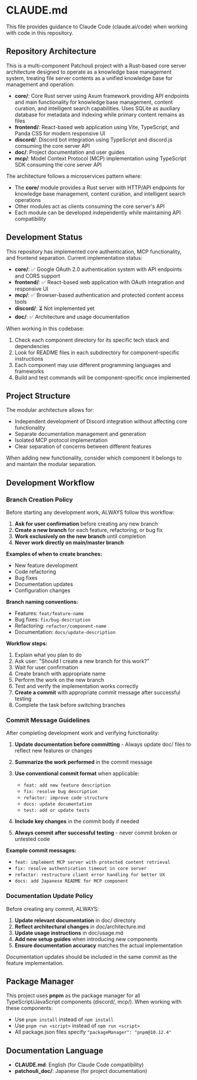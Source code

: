 # CLAUDE.md

This file provides guidance to Claude Code (claude.ai/code) when working with code in this repository.

## Repository Architecture

This is a multi-component Patchouli project with a Rust-based core server architecture designed to operate as a knowledge base management system, treating file server contents as a unified knowledge base for management and operation:

- **core/**: Core Rust server using Axum framework providing API endpoints and main functionality for knowledge base management, content curation, and intelligent search capabilities. Uses SQLite as auxiliary database for metadata and indexing while primary content remains as files
- **frontend/**: React-based web application using Vite, TypeScript, and Panda CSS for modern responsive UI
- **discord/**: Discord bot integration using TypeScript and discord.js consuming the core server API
- **doc/**: Project documentation and user guides
- **mcp/**: Model Context Protocol (MCP) implementation using TypeScript SDK consuming the core server API

The architecture follows a microservices pattern where:
- The **core/** module provides a Rust server with HTTP/API endpoints for knowledge base management, content curation, and intelligent search operations
- Other modules act as clients consuming the core server's API
- Each module can be developed independently while maintaining API compatibility

## Development Status

This repository has implemented core authentication, MCP functionality, and frontend separation. Current implementation status:

- **core/**: ✅ Google OAuth 2.0 authentication system with API endpoints and CORS support
- **frontend/**: ✅ React-based web application with OAuth integration and responsive UI
- **mcp/**: ✅ Browser-based authentication and protected content access tools
- **discord/**: ⏳ Not implemented yet
- **doc/**: ✅ Architecture and usage documentation

When working in this codebase:

1. Check each component directory for its specific tech stack and dependencies
2. Look for README files in each subdirectory for component-specific instructions
3. Each component may use different programming languages and frameworks
4. Build and test commands will be component-specific once implemented

## Project Structure

The modular architecture allows for:
- Independent development of Discord integration without affecting core functionality
- Separate documentation management and generation
- Isolated MCP protocol implementation
- Clear separation of concerns between different features

When adding new functionality, consider which component it belongs to and maintain the modular separation.

## Development Workflow

### Branch Creation Policy

Before starting any development work, ALWAYS follow this workflow:

1. **Ask for user confirmation** before creating any new branch
2. **Create a new branch** for each feature, refactoring, or bug fix
3. **Work exclusively on the new branch** until completion
4. **Never work directly on main/master branch**

**Examples of when to create branches:**
- New feature development
- Code refactoring
- Bug fixes
- Documentation updates
- Configuration changes

**Branch naming conventions:**
- Features: `feat/feature-name`
- Bug fixes: `fix/bug-description`
- Refactoring: `refactor/component-name`
- Documentation: `docs/update-description`

**Workflow steps:**
1. Explain what you plan to do
2. Ask user: "Should I create a new branch for this work?"
3. Wait for user confirmation
4. Create branch with appropriate name
5. Perform the work on the new branch
6. Test and verify the implementation works correctly
7. **Create a commit** with appropriate commit message after successful testing
8. Complete the task before switching branches

### Commit Message Guidelines

After completing development work and verifying functionality:

1. **Update documentation before committing** - Always update doc/ files to reflect new features or changes
2. **Summarize the work performed** in the commit message
3. **Use conventional commit format** when applicable:
   - `feat: add new feature description`
   - `fix: resolve bug description`
   - `refactor: improve code structure`
   - `docs: update documentation`
   - `test: add or update tests`

4. **Include key changes** in the commit body if needed
5. **Always commit after successful testing** - never commit broken or untested code

**Example commit messages:**
- `feat: implement MCP server with protected content retrieval`
- `fix: resolve authentication timeout in core server`
- `refactor: restructure client error handling for better UX`
- `docs: add Japanese README for MCP component`

### Documentation Update Policy

Before creating any commit, ALWAYS:

1. **Update relevant documentation** in doc/ directory
2. **Reflect architectural changes** in doc/architecture.md
3. **Update usage instructions** in doc/usage.md  
4. **Add new setup guides** when introducing new components
5. **Ensure documentation accuracy** matches the actual implementation

Documentation updates should be included in the same commit as the feature implementation.

## Package Manager

This project uses **pnpm** as the package manager for all TypeScript/JavaScript components (discord/, mcp/). When working with these components:

- Use `pnpm install` instead of `npm install`
- Use `pnpm run <script>` instead of `npm run <script>`
- All package.json files specify `"packageManager": "pnpm@10.12.4"`

## Documentation Language

- **CLAUDE.md**: English (for Claude Code compatibility)
- **patchouli_doc/**: Japanese (for project documentation)